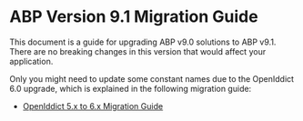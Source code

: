 # ABP Version 9.1 Migration Guide

This document is a guide for upgrading ABP v9.0 solutions to ABP v9.1. There are no breaking changes in this version that would affect your application. 

Only you might need to update some constant names due to the OpenIddict 6.0 upgrade, which is explained in the following migration guide:

- [OpenIddict 5.x to 6.x Migration Guide](./openiddict5-to-6.md)